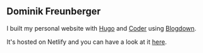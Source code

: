 ## Dominik Freunberger

I built my personal website with [Hugo](https://gohugo.io/) and [Coder](https://github.com/luizdepra/hugo-coder/) using [Blogdown](https://bookdown.org/yihui/blogdown/).

It's hosted on Netlify and you can have a look at it [here](https://dmnkfr.netlify.app/).
